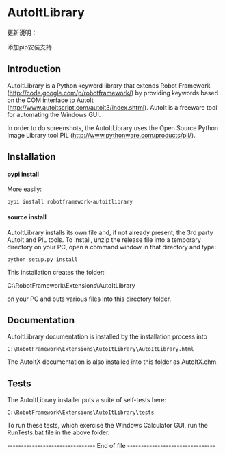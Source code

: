 AutoItLibrary
=============

更新说明：

  添加pip安装支持

Introduction
------------

AutoItLibrary is a Python keyword library that extends Robot Framework
(http://code.google.com/p/robotframework/) by providing keywords based on the
COM interface to AutoIt (http://www.autoitscript.com/autoit3/index.shtml).
AutoIt is a freeware tool for automating the Windows GUI.

In order to do screenshots, the AutoItLibrary uses the Open Source Python
Image Library tool PIL (http://www.pythonware.com/products/pil/).


Installation
------------
#### pypi install
More easily:
   
```pypi install robotframework-autoitlibrary```


#### source install 
AutoItLibrary installs its own file and, if not already present, the 3rd party
AutoIt and PIL tools.  To install, unzip the release file into a temporary
directory on your PC, open a command window in that directory and type:

    python setup.py install

This installation creates the folder:

   C:\RobotFramework\Extensions\AutoItLibrary

on your PC and puts various files into this directory folder.


Documentation
-------------

AutoItLibrary documentation is installed by the installation process into

    C:\RobotFramework\Extensions\AutoItLibrary\AutoItLibrary.html

The AutoItX documentation is also installed into this folder as AutoItX.chm.


Tests
-----

The AutoItLibrary installer puts a suite of self-tests here:

    C:\RobotFramework\Extensions\AutoItLibrary\tests

To run these tests, which exercise the Windows Calculator GUI, run the
RunTests.bat file in the above folder.

-------------------------------- End of file --------------------------------
